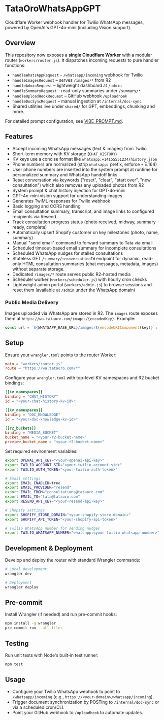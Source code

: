 # TataOroWhatsAppGPT

Cloudflare Worker webhook handler for Twilio WhatsApp messages, powered by OpenAI's GPT-4o-mini (including Vision support).

## Overview

This repository now exposes a **single Cloudflare Worker** with a modular router
(`workers/router.js`). It dispatches incoming requests to pure handler functions:

- `handleWhatsAppRequest` – `/whatsapp/incoming` webhook for Twilio
- `handleImagesRequest` – serves `/images/*` from R2
- `handleAdminRequest` – lightweight dashboard at `/admin`
- `handleSummaryRequest` – read-only summaries under `/summary/*`
- `handleUploadHookRequest` – GitHub webhook `/uploadhook`
- `handleDocSyncRequest` – manual ingestion at `/internal/doc-sync`
- Shared utilities live under `shared/` for GPT, embeddings, chunking and more.

For detailed prompt configuration, see [VIBE_PROMPT.md](docs/issues/05-closed/VIBE_PROMPT.md).

## Features

- Accept incoming WhatsApp messages (text & images) from Twilio
- Short-term memory with KV storage (`CHAT_HISTORY`)
- KV keys use a concise format like `whatsapp:+14155551234/history.json`
- Phone numbers are normalized (strip `whatsapp:` prefix, enforce `+` E.164)
- User phone numbers are inserted into the system prompt at runtime for
  personalized summary and WhatsApp handoff links
- Reset conversation via keywords ("reset", "clear", "start over", "new consultation") which also removes any uploaded photos from R2
- System prompt & chat history injection for GPT-4o-mini
- GPT-4o-mini vision support for understanding images
- Generates TwiML responses for Twilio webhook
- Basic logging and CORS handling
- Email consultation summary, transcript, and image links to configured recipients via Resend
- Track consultation progress status (photo received, midway, summary ready, complete)
- Automatically upsert Shopify customer on key milestones (photo, name, summary)
- Manual "send email" command to forward summary to Tata via email
- Scheduled timeout-based email summary for incomplete consultations
- Scheduled WhatsApp nudges for stalled consultations
- Stateless GET `/summary/:conversationId` endpoint for dynamic, read-only HTML consultation summaries (chat messages, metadata, images) without separate storage.
- Dedicated `/images/*` route serves public R2-hosted media
- Scheduler worker (`workers/scheduler.js`) with hourly cron checks
- Lightweight admin portal (`workers/admin.js`) to browse sessions and reset them (available at `/admin` under the WhatsApp domain)

### Public Media Delivery

Images uploaded via WhatsApp are stored in R2. The `images` route exposes them at
`https://wa.tataoro.com/images/{encodedKey}`. Example:

```js
const url = `${WHATSAPP_BASE_URL}/images/${encodeURIComponent(key)}`;
```

## Setup

Ensure your `wrangler.toml` points to the router Worker:

```toml
main = "workers/router.js"
route = "https://wa.tataoro.com/*"
```

Configure your `wrangler.toml` with top-level KV namespaces and R2 bucket bindings:

```toml
[[kv_namespaces]]
binding = "CHAT_HISTORY"
id = "<your-chat-history-kv-id>"

[[kv_namespaces]]
binding = "DOC_KNOWLEDGE"
id = "<your-doc-knowledge-kv-id>"

[[r2_buckets]]
binding = "MEDIA_BUCKET"
bucket_name = "<your-r2-bucket-name>"
preview_bucket_name = "<your-r2-bucket-name>"
```

Set required environment variables:

```bash
export OPENAI_API_KEY="<your-openai-api-key>"
export TWILIO_ACCOUNT_SID="<your-twilio-account-sid>"
export TWILIO_AUTH_TOKEN="<your-twilio-auth-token>"

# Email settings
export EMAIL_ENABLED=true
export EMAIL_PROVIDER="resend"
export EMAIL_FROM="consultations@tataoro.com"
export EMAIL_TO="tata@tataoro.com"
export RESEND_API_KEY="<your-resend-api-key>"

# Shopify settings
export SHOPIFY_STORE_DOMAIN="<your-shopify-store-domain>"
export SHOPIFY_API_TOKEN="<your-shopify-api-token>"

# Twilio WhatsApp number for sending nudges
export TWILIO_WHATSAPP_NUMBER="whatsapp:<your-twilio-whatsapp-number>"
```

## Development & Deployment

Develop and deploy the router with standard Wrangler commands:

```bash
# Local development
wrangler dev

# Deployment
wrangler deploy
```

## Pre-commit

Install Wrangler (if needed) and run pre-commit hooks:

```bash
npm install -g wrangler
pre-commit run --all-files
```

## Testing

Run unit tests with Node's built-in test runner:

```bash
npm test
```

## Usage

- Configure your Twilio WhatsApp webhook to point to `/whatsapp/incoming` (e.g., `https://<your-domain>/whatsapp/incoming`).
- Trigger document synchronization by POSTing to `/internal/doc-sync` or via a scheduled cron/CLI.
- Point your GitHub webhook to `/uploadhook` to automate updates.
